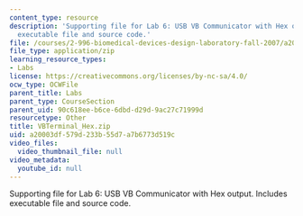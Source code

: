```yaml
---
content_type: resource
description: 'Supporting file for Lab 6: USB VB Communicator with Hex output. Includes
  executable file and source code.'
file: /courses/2-996-biomedical-devices-design-laboratory-fall-2007/a20003df579d233b55d7a7b6773d519c_VBTerminal_Hex.zip
file_type: application/zip
learning_resource_types:
- Labs
license: https://creativecommons.org/licenses/by-nc-sa/4.0/
ocw_type: OCWFile
parent_title: Labs
parent_type: CourseSection
parent_uid: 90c618ee-b6ce-6dbd-d29d-9ac27c71999d
resourcetype: Other
title: VBTerminal_Hex.zip
uid: a20003df-579d-233b-55d7-a7b6773d519c
video_files:
  video_thumbnail_file: null
video_metadata:
  youtube_id: null
---
```

Supporting file for Lab 6: USB VB Communicator with Hex output. Includes executable file and source code.